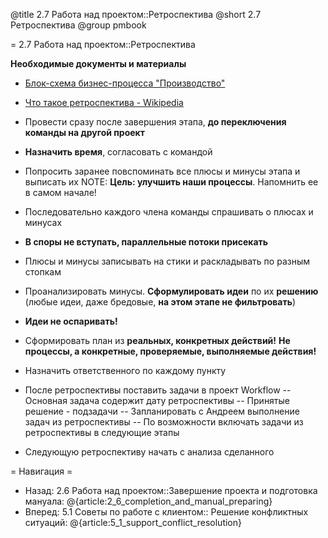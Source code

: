 @title 2.7 Работа над проектом::Ретроспектива
@short 2.7 Ретроспектива
@group pmbook

= 2.7 Работа над проектом::Ретроспектива

**Необходимые документы и материалы**
- [Блок-схема бизнес-процесса "Производство"](https://dl.dropboxusercontent.com/u/9235556/makebecool/businesDiagramm/%D0%91%D0%B8%D0%B7%D0%BD%D0%B5%D1%81%20%D0%9F%D1%80%D0%BE%D1%86%D0%B5%D1%81%D1%81%20-%20%D0%9F%D1%80%D0%BE%D0%B8%D0%B7%D0%B2%D0%BE%D0%B4%D1%81%D1%82%D0%B2%D0%BE.html)
- [Что такое ретроспектива - Wikipedia](https://ru.wikipedia.org/wiki/%D0%A0%D0%B5%D1%82%D1%80%D0%BE%D1%81%D0%BF%D0%B5%D0%BA%D1%82%D0%B8%D0%B2%D0%B0_%D0%B2_%D0%BF%D1%80%D0%BE%D0%B3%D1%80%D0%B0%D0%BC%D0%BC%D0%B8%D1%80%D0%BE%D0%B2%D0%B0%D0%BD%D0%B8%D0%B8)

- Провести сразу после завершения этапа, **до переключения команды на другой проект**
- **Назначить время**, согласовать с командой
- Попросить заранее повспоминать все плюсы и минусы этапа и выписать их
NOTE: **Цель: улучшить наши процессы**. Напомнить ее в самом начале!

- Последовательно каждого члена команды спрашивать о плюсах и минусах
- **В споры не вступать, параллельные потоки присекать**
- Плюсы и минусы записывать на стики и раскладывать по разным стопкам
- Проанализировать минусы. **Сформулировать идеи** по их **решению** (любые идеи, даже бредовые, **на этом этапе не фильтровать**)
- **Идеи не оспаривать!**
- Сформировать план из **реальных, конкретных действий!** **Не процессы, а конкретные, проверяемые, выполняемые действия!**
- Назначить ответственного по каждому пункту
- После ретроспективы поставить задачи в проект Workflow
-- Основная задача содержит дату ретроспективы
-- Принятые решение - подзадачи
-- Запланировать с Андреем выполнение задач из ретроспективы
-- По возможности включать задачи из ретроспективы в следующие этапы
- Следующую ретроспективу начать с анализа сделанного

= Навигация =
- Назад: 2.6 Работа над проектом::Завершение проекта и подготовка мануала: @{article:2_6_completion_and_manual_preparing}
- Вперед: 5.1 Советы по работе с клиентом:: Решение конфликтных ситуаций: @{article:5_1_support_сonflict_resolution}